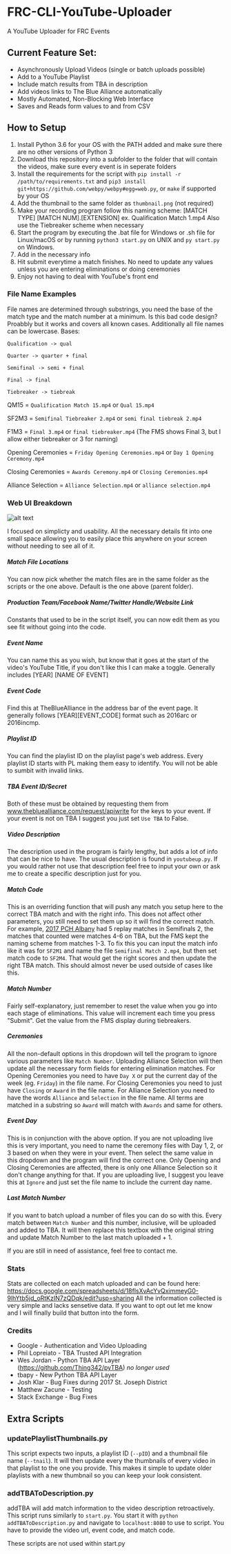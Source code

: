 # FRC-CLI-YouTube-Uploader

A YouTube Uploader for FRC Events


## Current Feature Set:
* Asynchronously Upload Videos (single or batch uploads possible)
* Add to a YouTube Playlist
* Include match results from TBA in description
* Add videos links to The Blue Alliance automatically
* Mostly Automated, Non-Blocking Web Interface
* Saves and Reads form values to and from CSV


## How to Setup
1. Install Python 3.6 for your OS with the PATH added and make sure there are no other versions of Python 3
2. Download this repository into a subfolder to the folder that will contain the videos, make sure every event is in seperate folders
3. Install the requirements for the script with `pip install -r /path/to/requirements.txt` and `pip3 install git+https://github.com/webpy/webpy#egg=web.py`, or `make` if supported by your OS
4. Add the thumbnail to the same folder as `thumbnail.png` (not required)
5. Make your recording program follow this naming scheme: [MATCH TYPE] [MATCH NUM].[EXTENSION] ex. Qualification Match 1.mp4 Also use the Tiebreaker scheme when necessary
5. Start the program by executing the .bat file for Windows or .sh file for Linux/macOS or by running `python3 start.py` on UNIX and `py start.py` on Windows.
6. Add in the necessary info
7. Hit submit everytime a match finishes. No need to update any values unless you are entering eliminations or doing ceremonies
8. Enjoy not having to deal with YouTube's front end 

### File Name Examples

File names are determined through substrings, you need the base of the match type and the match number at a minimum. Is this bad code design? Proabbly but it works and covers all known cases. Additionally all file names can be lowercase.
Bases:

    Qualification -> qual
    
    Quarter -> quarter + final
    
    Semifinal -> semi + final
    
    Final -> final
    
    Tiebreaker -> tiebreak

QM15 = `Qualification Match 15.mp4` or `Qual 15.mp4`

SF2M3 = `Semifinal Tiebreaker 2.mp4` or `semi final tiebreak 2.mp4`

F1M3 = `Final 3.mp4` or `final tiebreaker.mp4` (The FMS shows Final 3, but I allow either tiebreaker or 3 for naming)

Opening Ceremonies = `Friday Opening Ceremonies.mp4` or `Day 1 Opening Ceremony.mp4`

Closing Ceremonies = `Awards Ceremony.mp4` or `Closing Ceremonies.mp4`

Alliance Selection = `Alliance Selection.mp4` or `alliance selection.mp4`

### Web UI Breakdown
![alt text](http://i.imgur.com/IYaJSex.png?1)

I focused on simplicty and usability. All the necessary details fit into one small space allowing you to easily place this anywhere on your screen without needing to see all of it.

##### Match File Locations
You can now pick whether the match files  are in the same folder as the scripts or the one above. Default is the one above (parent folder).

##### Production Team/Facebook Name/Twitter Handle/Website Link
Constants that used to be in the script itself, you can now edit them as you see fit without going into the code.

##### Event Name
You can name this as you wish, but know that it goes at the start of the video's YouTube Title, if you don't like this I can make a toggle. Generally includes [YEAR] [NAME OF EVENT]

##### Event Code
Find this at TheBlueAlliance in the address bar of the event page. It generally follows [YEAR][EVENT_CODE] format such as 2016arc or 2016incmp.

##### Playlist ID
You can find the playlist ID on the playlist page's web address. Every playlist ID starts with PL making them easy to identify. You will not be able to sumbit with invalid links.

##### TBA Event ID/Secret
Both of these must be obtained by requesting them from www.thebluealliance.com/request/apiwrite for the keys to your event. If your event is not on TBA I suggest you just set `Use TBA` to False.

##### Video Description
The description used in the program is fairly lengthy, but adds a lot of info that can be nice to have. The usual description is found in `youtubeup.py`. If you would rather not use that description feel free to input your own or ask me to create a specific description just for you.

##### Match Code
This is an overriding function that will push any match you setup here to the correct TBA match and with the right info. This does not affect other parameters, you still need to set them up so it will find the correct match. For example, [2017 PCH Albany](https://www.thebluealliance.com/event/2017gaalb) had 5 replay matches in Semifinals 2, the matches that counted were matches 4-6 on TBA, but the FMS kept the naming scheme from matches 1-3. To fix this you can input the match info like it was for `SF2M1` and name the file `Semifinal Match 2.mp4`, but then set match code to `SF2M4`. That would get the right scores and then update the right TBA match. This should almost never be used outside of cases like this.

##### Match Number
Fairly self-explanatory, just remember to reset the value when you go into each stage of eliminations. This value will increment each time you press "Submit". Get the value from the FMS display during tiebreakers.

##### Ceremonies
All the non-default options in this dropdown will tell the program to ignore various parameters like `Match Number`. Uploading Alliance Selection will then update all the necessary form fields for entering elimination matches.
For Opening Ceremonies you need to have `Day X` or put the current day of the week (eg. `Friday`) in the file name.
For Closing Ceremonies you need to just have `Closing` or `Award` in the file name.
For Alliance Selection you need to have the words `Alliance` and `Selection` in the file name.
All terms are matched in a substring so `Award` will match with `Awards` and same for others.

##### Event Day
This is in conjunction with the above option. If you are not uploading live this is very important, you need to name the ceremony files with Day 1, 2, or 3 based on when they were in your event. Then select the same value in this dropdown and the program will find the correct one. Only Opening and Closing Ceremonies are affected, there is only one Alliance Selection so it don't change anything for that. If you are uploading live, I suggest you leave this at `Ignore` and just set the file name to include the current day name.

##### Last Match Number
If you want to batch upload a number of files you can do so with this. Every match between `Match Number` and this number, inclusive, will be uploaded and added to TBA. It will then replace this textbox with the original string and update Match Number to the last match uploaded + 1.

If you are still in need of assistance, feel free to contact me.

### Stats
Stats are collected on each match uploaded and can be found here: https://docs.google.com/spreadsheets/d/18flsXvAcYvQximmeyG0-9lhYtb5jd_oRtKzIN7zQDqk/edit?usp=sharing
All the information collected is very simple and lacks sensetive data. If you want to opt out let me know and I will finally build that button into the form.

### Credits
* Google - Authentication and Video Uploading
* Phil Lopreiato - TBA Trusted API Integration
* Wes Jordan - Python TBA API Layer (https://github.com/Thing342/pyTBA) *no longer used*
* tbapy -  New Python TBA API Layer
* Josh Klar - Bug Fixes during 2017 St. Joseph District
* Matthew Zacune - Testing
* Stack Exchange - Bug Fixes


## Extra Scripts
### updatePlaylistThumbnails.py
This script expects two inputs, a playlist ID (`--pID`) and a thumbnail file name (`--tnail`). It will then update every the thumbnails of every video in that playlist to the one you provide. This makes it simple to update older playlists with a new thumbnail so you can keep your look consistent.

### addTBAToDescription.py
addTBA will add match information to the video description retroactively. This script runs similarly to `start.py`. You start it with `python addTBAToDescription.py` and navigate to `localhost:8080` to use to script. You have to provide the video url, event code, and match code.

These scripts are not used within start.py
